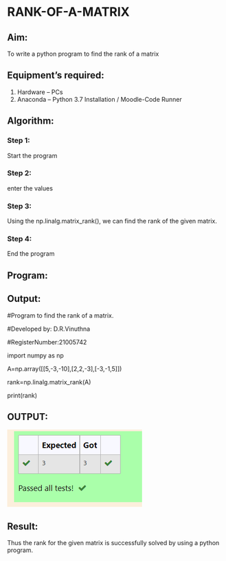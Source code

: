 # RANK-OF-A-MATRIX
## Aim:
To write a python program to find the rank of a matrix
## Equipment’s required:
1. 	Hardware – PCs
2. 	Anaconda – Python 3.7 Installation / Moodle-Code Runner
## Algorithm:
### Step 1:
 Start the program
### Step 2:
enter the values 
### Step 3:
 Using the np.linalg.matrix_rank(), we can find the rank of the given matrix.
### Step 4:
 End the program
## Program:
## Output:

#Program to find the rank of a matrix.

#Developed by: D.R.Vinuthna

#RegisterNumber:21005742

import numpy as np

A=np.array([[5,-3,-10],[2,2,-3],[-3,-1,5]])

rank=np.linalg.matrix_rank(A)

print(rank)
## OUTPUT:
![output](https://github.com/VINUTHNA-2004/RANK-OF-A-MATRIX/blob/main/rank%20of%20matrix.PNG?raw=true)
## Result:
Thus the rank for the given matrix is successfully solved by  using a python program.

